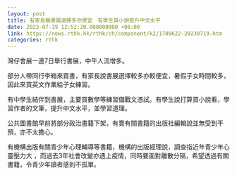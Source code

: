 ```yaml
---
layout: post
title: 有家長稱書展選擇多亦便宜　有學生買小說提升中文水平
date: 2023-07-19 12:52:20.000000000 +08:00
link: https://news.rthk.hk/rthk/ch/component/k2/1709622-20230719.htm
categories: rthk
---
```


灣仔會展一連7日舉行書展，中午人流增多。

部分人帶同行李箱來買書，有家長說書展選擇較多亦較便宜，暑假子女時間較多，因此來買英文作業給子女練習。

有中學生結伴到書展，主要買數學等練習備戰文憑試。有學生說打算買小說看，學習作者的文筆，提升中文水平，並學習道理。

公共圖書館早前將部分政治書籍下架，有賣有關書籍的出版社編輯說並無受到干預，亦不太擔心。

有機構出版有關青少年心理輔導等書籍，機構的出版經理說，調查指近年青少年心靈壓力大 ，而過去3年社會改變亦遇上疫情，同時要面對離散分隔，希望透過有關書籍，令青少年讀者感到不孤單。

